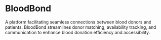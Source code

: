 # BloodBond
A platform facilitating seamless connections between blood donors and patients. BloodBond streamlines donor matching, availability tracking, and communication to enhance blood donation efficiency and accessibility.
